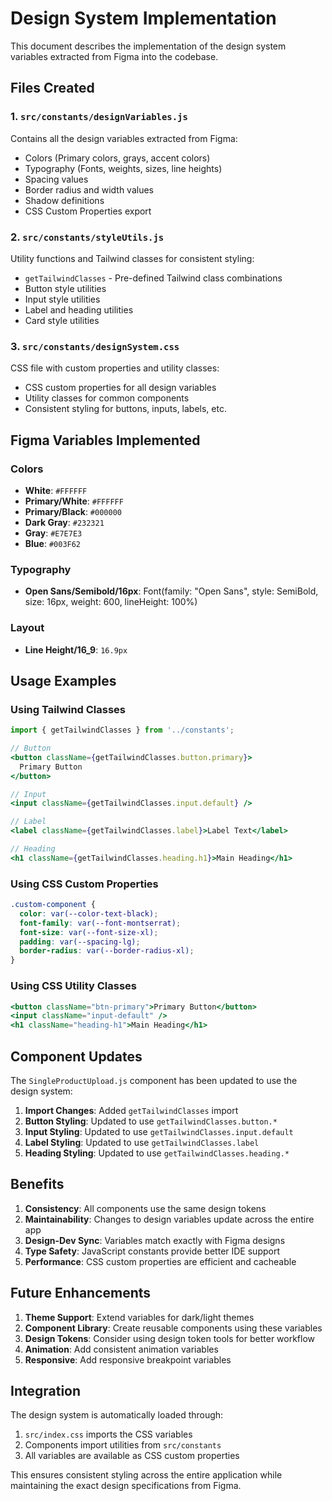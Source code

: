 # Design System Implementation

This document describes the implementation of the design system variables extracted from Figma into the codebase.

## Files Created

### 1. `src/constants/designVariables.js`
Contains all the design variables extracted from Figma:
- Colors (Primary colors, grays, accent colors)
- Typography (Fonts, weights, sizes, line heights)
- Spacing values
- Border radius and width values
- Shadow definitions
- CSS Custom Properties export

### 2. `src/constants/styleUtils.js`
Utility functions and Tailwind classes for consistent styling:
- `getTailwindClasses` - Pre-defined Tailwind class combinations
- Button style utilities
- Input style utilities
- Label and heading utilities
- Card style utilities

### 3. `src/constants/designSystem.css`
CSS file with custom properties and utility classes:
- CSS custom properties for all design variables
- Utility classes for common components
- Consistent styling for buttons, inputs, labels, etc.

## Figma Variables Implemented

### Colors
- **White**: `#FFFFFF`
- **Primary/White**: `#FFFFFF`
- **Primary/Black**: `#000000`
- **Dark Gray**: `#232321`
- **Gray**: `#E7E7E3`
- **Blue**: `#003F62`

### Typography
- **Open Sans/Semibold/16px**: Font(family: "Open Sans", style: SemiBold, size: 16px, weight: 600, lineHeight: 100%)

### Layout
- **Line Height/16_9**: `16.9px`

## Usage Examples

### Using Tailwind Classes
```jsx
import { getTailwindClasses } from '../constants';

// Button
<button className={getTailwindClasses.button.primary}>
  Primary Button
</button>

// Input
<input className={getTailwindClasses.input.default} />

// Label
<label className={getTailwindClasses.label}>Label Text</label>

// Heading
<h1 className={getTailwindClasses.heading.h1}>Main Heading</h1>
```

### Using CSS Custom Properties
```css
.custom-component {
  color: var(--color-text-black);
  font-family: var(--font-montserrat);
  font-size: var(--font-size-xl);
  padding: var(--spacing-lg);
  border-radius: var(--border-radius-xl);
}
```

### Using CSS Utility Classes
```jsx
<button className="btn-primary">Primary Button</button>
<input className="input-default" />
<h1 className="heading-h1">Main Heading</h1>
```

## Component Updates

The `SingleProductUpload.js` component has been updated to use the design system:

1. **Import Changes**: Added `getTailwindClasses` import
2. **Button Styling**: Updated to use `getTailwindClasses.button.*`
3. **Input Styling**: Updated to use `getTailwindClasses.input.default`
4. **Label Styling**: Updated to use `getTailwindClasses.label`
5. **Heading Styling**: Updated to use `getTailwindClasses.heading.*`

## Benefits

1. **Consistency**: All components use the same design tokens
2. **Maintainability**: Changes to design variables update across the entire app
3. **Design-Dev Sync**: Variables match exactly with Figma designs
4. **Type Safety**: JavaScript constants provide better IDE support
5. **Performance**: CSS custom properties are efficient and cacheable

## Future Enhancements

1. **Theme Support**: Extend variables for dark/light themes
2. **Component Library**: Create reusable components using these variables
3. **Design Tokens**: Consider using design token tools for better workflow
4. **Animation**: Add consistent animation variables
5. **Responsive**: Add responsive breakpoint variables

## Integration

The design system is automatically loaded through:
1. `src/index.css` imports the CSS variables
2. Components import utilities from `src/constants`
3. All variables are available as CSS custom properties

This ensures consistent styling across the entire application while maintaining the exact design specifications from Figma.
